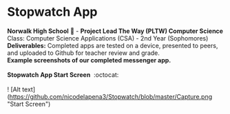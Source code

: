 # Stopwatch App
<b> Norwalk High School</b> :school: - <b>Project Lead The Way (PLTW) Computer Science</b> </br>
<v>Class:</b> Computer Science Applications (CSA) - 2nd Year (Sophomores)<br>
<b>Deliverables:</b> Completed apps are tested on a device, presented to peers, and uploaded to Github for teacher review and grade.
<br> 
<b>Example screenshots of our completed messenger app. </b><br><br>
<b>Stopwatch App Start Screen</b>&nbsp;&nbsp;:octocat:<br><br>
! [Alt text] (https://github.com/nicodelapena3/Stopwatch/blob/master/Capture.png
"Start Screen")
<br><br>
<b>


